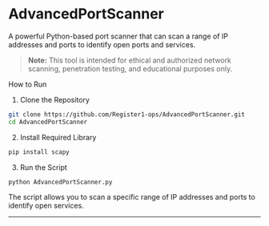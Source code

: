 # AdvancedPortScanner

A powerful Python-based port scanner that can scan a range of IP addresses and ports to identify open ports and services.

> **Note:** This tool is intended for ethical and authorized network scanning, penetration testing, and educational purposes only.

How to Run

1. Clone the Repository

```bash
git clone https://github.com/Register1-ops/AdvancedPortScanner.git
cd AdvancedPortScanner
```

2. Install Required Library

```bash
pip install scapy
```

3. Run the Script

```bash
python AdvancedPortScanner.py
```

The script allows you to scan a specific range of IP addresses and ports to identify open services.

---

